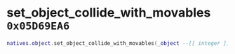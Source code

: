 # set_object_collide_with_movables `0x05D69EA6`

```lua
natives.object.set_object_collide_with_movables(_object --[[ integer ]], _collide --[[ boolean ]])
```